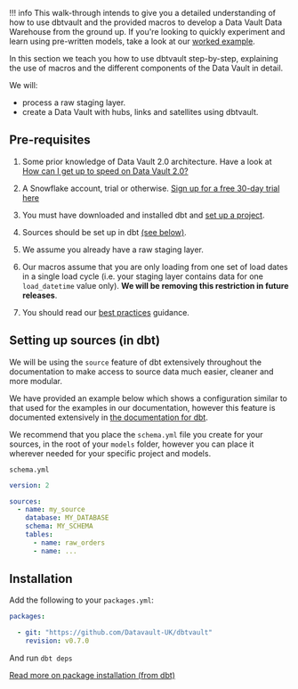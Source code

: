 !!! info
    This walk-through intends to give you a detailed understanding of how to use 
    dbtvault and the provided macros to develop a Data Vault Data Warehouse from the ground up. 
    If you're looking to quickly experiment and learn using pre-written models, 
    take a look at our [worked example](../worked_example/we_worked_example.md).

In this section we teach you how to use dbtvault step-by-step, explaining the use of macros and the
different components of the Data Vault in detail.

We will:

- process a raw staging layer.
- create a Data Vault with hubs, links and satellites using dbtvault.

## Pre-requisites 

1. Some prior knowledge of Data Vault 2.0 architecture. Have a look at
[How can I get up to speed on Data Vault 2.0?](../index.md#how-can-i-get-up-to-speed-on-data-vault-20)

2. A Snowflake account, trial or otherwise. [Sign up for a free 30-day trial here](https://trial.snowflake.com/ab/)

3. You must have downloaded and installed dbt
and [set up a project](https://docs.getdbt.com/docs/building-a-dbt-project/projects).

4. Sources should be set up in dbt [(see below)](tut_getting_started.md#setting-up-sources-in-dbt).

5. We assume you already have a raw staging layer.

6. Our macros assume that you are only loading from one set of load dates in a single load cycle (i.e. your staging layer
contains data for one `load_datetime` value only). **We will be removing this restriction in future releases**.

7. You should read our [best practices](../best_practices.md) guidance.

## Setting up sources (in dbt)

We will be using the `source` feature of dbt extensively throughout the documentation to make access to source
data much easier, cleaner and more modular.

We have provided an example below which shows a configuration similar to that used for the examples in our documentation, 
however this feature is documented extensively in [the documentation for dbt](https://docs.getdbt.com/docs/building-a-dbt-project/using-sources/).

We recommend that you place the `schema.yml` file you create for your sources, 
in the root of your `models` folder, however you can place it wherever needed for your specific project and models.

`schema.yml`

```yaml
version: 2

sources:
  - name: my_source
    database: MY_DATABASE
    schema: MY_SCHEMA
    tables:
      - name: raw_orders
      - name: ...
```

## Installation 

Add the following to your `packages.yml`:

```yaml
packages:

  - git: "https://github.com/Datavault-UK/dbtvault"
    revision: v0.7.0
```

And run 
`dbt deps`

[Read more on package installation (from dbt)](https://docs.getdbt.com/docs/building-a-dbt-project/package-management)